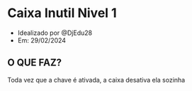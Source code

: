 
# Caixa Inutil Nivel 1

* Idealizado por @DjEdu28
* Em: 29/02/2024

## O QUE FAZ?

Toda vez que a chave é ativada, a caixa desativa ela sozinha
